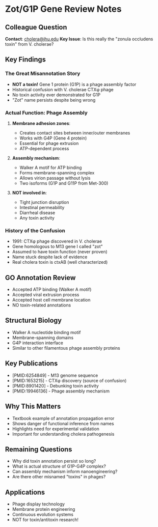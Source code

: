 # Zot/G1P Gene Review Notes

## Colleague Question
**Contact**: cholera@jhu.edu
**Key Issue**: Is this really the "zonula occludens toxin" from V. cholerae?

## Key Findings

### The Great Misannotation Story
- **NOT a toxin!** Gene 1 protein (G1P) is a phage assembly factor
- Historical confusion with V. cholerae CTXφ phage
- No toxin activity ever demonstrated for G1P
- "Zot" name persists despite being wrong

### Actual Function: Phage Assembly
1. **Membrane adhesion zones**:
   - Creates contact sites between inner/outer membranes
   - Works with G4P (Gene 4 protein)
   - Essential for phage extrusion
   - ATP-dependent process

2. **Assembly mechanism**:
   - Walker A motif for ATP binding
   - Forms membrane-spanning complex
   - Allows virion passage without lysis
   - Two isoforms (G1P and G11P from Met-300)

3. **NOT involved in**:
   - Tight junction disruption
   - Intestinal permeability
   - Diarrheal disease
   - Any toxin activity

### History of the Confusion
- 1991: CTXφ phage discovered in V. cholerae
- Gene homologous to M13 gene I called "zot"
- Assumed to have toxin function (never proven)
- Name stuck despite lack of evidence
- Real cholera toxin is ctxAB (well characterized)

## GO Annotation Review
- Accepted ATP binding (Walker A motif)
- Accepted viral extrusion process
- Accepted host cell membrane location
- NO toxin-related annotations

## Structural Biology
- Walker A nucleotide binding motif
- Membrane-spanning domains
- G4P interaction interface
- Similar to other filamentous phage assembly proteins

## Key Publications
- [PMID:6254849] - M13 genome sequence
- [PMID:1653215] - CTXφ discovery (source of confusion)
- [PMID:8901420] - Debunking toxin activity
- [PMID:19946136] - Phage assembly mechanism

## Why This Matters
- Textbook example of annotation propagation error
- Shows danger of functional inference from names
- Highlights need for experimental validation
- Important for understanding cholera pathogenesis

## Remaining Questions
- Why did toxin annotation persist so long?
- What is actual structure of G1P-G4P complex?
- Can assembly mechanism inform nanoengineering?
- Are there other misnamed "toxins" in phages?

## Applications
- Phage display technology
- Membrane protein engineering
- Continuous evolution systems
- NOT for toxin/antitoxin research!